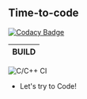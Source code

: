 ## Time-to-code

[![Codacy Badge](https://api.codacy.com/project/badge/Grade/0f2ea561206e4f89b792ddcb99264491)](https://app.codacy.com/manual/stepin105519/Time-to-code?utm_source=github.com&utm_medium=referral&utm_content=stepin105519/Time-to-code&utm_campaign=Badge_Grade_Dashboard)

|BUILD|
|:--:|
![C/C++ CI](https://github.com/stepin105519/Time-to-code/workflows/C/C++%20CI/badge.svg)

* Let's try to Code!
